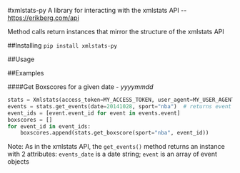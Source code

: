 #xmlstats-py
A library for interacting with the xmlstats API -- https://erikberg.com/api

Method calls return instances that mirror the structure of the xmlstats API


##Installing
```pip install xmlstats-py```

##Usage

##Examples

####Get Boxscores for a given date -  *yyyymmdd*


```python
stats = Xmlstats(access_token=MY_ACCESS_TOKEN, user_agent=MY_USER_AGENT)
events = stats.get_events(date=20141028, sport="nba")  # returns event objects for all nba events on given date
event_ids = [event.event_id for event in events.event]
boxscores = []
for event_id in event_ids:
    boxscores.append(stats.get_boxscore(sport="nba", event_id))
```
Note: As in the xmlstats API, the `get_events()` method returns an instance with 2 attributes: `events_date` is a date string; `event` is an array of event objects